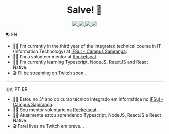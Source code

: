 <h1 align="center">Salve! 🙋</h1>

<div align="center">
  <a href="https://www.linkedin.com/in/hbalardin">
    <img src="https://img.shields.io/badge/-LinkedIn-2877B5?style=for-the-badge&logo=Linkedin&logoColor=white&link=https://www.linkedin.com/in/hbalardin"></img>
  </a>
  <a href="https://app.rocketseat.com.br/me/hbalardin">
    <img src="https://img.shields.io/badge/-Rocketseat-8257E6?style=for-the-badge&logo=Rocketseat&logoColor=white&link=https://app.rocketseat.com.br/me/hbalardin"></img>
  </a>
  <a href="https://twitter.com/HBalardin">
    <img src="https://img.shields.io/badge/-Twitter-3391DA?style=for-the-badge&logo=Twitter&logoColor=white&link=https://twitter.com/HBalardin"></img>
  </a>
  <a href="https://instagram.com/hbalardin">
    <img src="https://img.shields.io/badge/-Instagram-C83A8E?style=for-the-badge&logo=Instagram&logoColor=white&link=https://instagram.com/hbalardin"></img>
  </a>
</div>

🌏 EN

- 👨‍🏫 I'm currently in the third year of the integrated technical course in IT (Information Technology) at [IFSul - Câmpus Sapiranga](http://www.sapiranga.ifsul.edu.br/).
- 👨‍🚀 I'm a volunteer mentor at [Rocketseat](https://rocketseat.com.br).
- 👨‍💻 I'm currently learning Typescript, NodeJS, ReactJS and React Native.
- 🎬 I'll be streaming on Twitch soon...

---

🇧🇷 PT-BR

- 👨‍🏫 Estou no 3° ano do curso técnico integrado em informática no [IFSul - Câmpus Sapiranga](http://www.sapiranga.ifsul.edu.br/).
- 👨‍🚀 Sou mentor voluntário na [Rocketseat](https://rocketseat.com.br).
- 👨‍💻 Atualmente estou aprendendo Typescript, NodeJS, ReactJS e React Native.
- 🎬 Farei lives na Twitch em breve...
